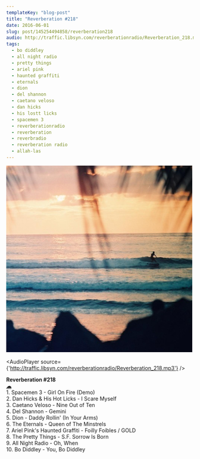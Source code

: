 ```yaml
---
templateKey: "blog-post"
title: "Reverberation #218"
date: 2016-06-01
slug: post/145254494858/reverberation218
audio: http://traffic.libsyn.com/reverberationradio/Reverberation_218.mp3
tags:
  - bo diddley
  - all night radio
  - pretty things
  - ariel pink
  - haunted graffiti
  - eternals
  - dion
  - del shannon
  - caetano veloso
  - dan hicks
  - his lostt licks
  - spacemen 3
  - reverberationradio
  - reverberation
  - reverbradio
  - reverberation radio
  - allah-las
---
```


![Reverberation #218](../images/462bfc64ee5f247c3680da7e24c246631ab984eaca7f71e48fcc0eab75e420db.jpg)

<AudioPlayer source={'http://traffic.libsyn.com/reverberationradio/Reverberation_218.mp3'} />

<p><b>Reverberation #218<br /></b><b><a href="http://traffic.libsyn.com/reverberationradio/Reverberation_218.mp3">&#9729;</a><br /></b>1. Spacemen 3 - Girl On Fire (Demo)<br />2. Dan Hicks &amp; His Hot Licks - I Scare Myself<br />3. Caetano Veloso - Nine Out of Ten<br />4. Del Shannon - Gemini<br />5. Dion - Daddy Rollin' (In Your Arms)<br />6. The Eternals - Queen of The Minstrels<br />7. Ariel Pink's Haunted Graffiti - Foilly Foibles / GOLD<br />8. The Pretty Things - S.F. Sorrow Is Born<br />9. All Night Radio - Oh, When<br />10. Bo Diddley - You, Bo Diddley</p>
